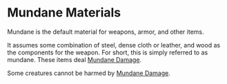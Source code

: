 # Mundane Materials

Mundane is the default material for weapons, armor, and other items.

It assumes some combination of steel, dense cloth or leather, and wood as the components for the weapon. For short, this is simply referred to as mundane. These items deal [Mundane Damage](../../Damage%20Types/Mundane%20Damage.md).

Some creatures cannot be harmed by [Mundane Damage](../../Damage%20Types/Mundane%20Damage.md).
